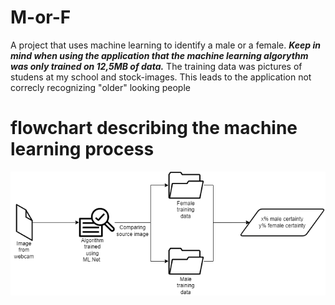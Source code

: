 # M-or-F
A project that uses machine learning to identify a male or a female.
***Keep in mind when using the application that the machine learning algorythm was only trained on 12,5MB of data.***
The training data was pictures of studens at my school and stock-images. This leads to the application not correcly recognizing "older" looking people

# flowchart describing the machine learning process
<img title="Simplified Flowchart" alt="Simplified Flowchart for ML.Net" src="/images/Simplified m or f flowchart.png">